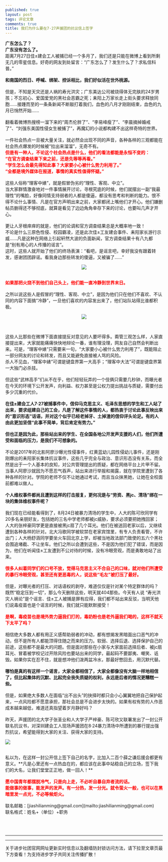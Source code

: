 ```yaml
---
published: true
layout: post
tags: 评论文章
comments: true
title: 我们为什么要在7·27声援团的抗议信上签字
---
```


**广东怎么了？**<br/>
**广东没有怎么了。**<br/>
距离7月27日佳±建会工人被捕已经一个多月了，我们还是只能在微博上看到所剩无几的零星信息。好奇的网友到处留言：“广东怎么了？发生什么了？求私信科普。”<br/>
<br/>
**和南国的烈日、呼喊、绑架、控诉相比，我们好似活在世外桃源。** <br/>
<br/>
但是，不知是天灾还是人祸的寿光洪灾；广东美达公司被烧得体无完肤的24岁男孩；不忘初心、爱国爱党的黑社会恶霸之死；耒阳上万家长走上街头要求释放同胞……接踵而至的一条条新闻不断敲打着我们，血色的八月才刚刚结束，血色的九月已悄然开始……<br/>
<br/>
翻看着微博热搜榜一溜下来的“周杰伦胖了”、“李易峰瘦了”、“李晨摘掉婚戒了”、“刘强东美国性侵女生被捕了”，再魔幻的小说都构建不出这样奇特的世界。<br/>
<br/>
一件社会热点一旦被大量关注，就必然会出现不同的声音，各种各样的三观都能在社会热点爆发的时候被“拉出来溜溜”，无奇不有。<br/>
<span style="color:red;font-weight:bold">但是有一种人，不论这个社会热点是什么，他们的看法都能是永恒不变的：<br/>
“在官方调查结果下来之前，还是先等等再看。”<br/>
“学生怎么会最先得知此事？大家要小心被什么势力利用了。”<br/>
“全都是境外媒体在报道，事情的真实性值得怀疑。”<br/></span>
<br/>
这些人俗称“理客中婊”，就是假冒伪劣的“理性、客观、中立”。<br/>
当大家群情激奋地对一件事情展开讨论，寻根究底的时候，他们就摆出一副“我最理性”的嘴脸，好像同情支持弱者的人都是傻逼，都没有思考和判断的能力。恨不得不论什么事情、凡是在官方声明出来之前，大家都闭上嘴他们才开心。他们嫌删帖员删得还不够彻底，就算是看见了边边角角幸存下来的讨论，也要叫几声才开心。<br/>
<br/>
更让人牙根痒痒的就是，他们的论调和官方调查结果总是大概率地一致！<br/>
不论是什么三原色性侵、校园霸凌，还是此次佳±工友建会事件、耒阳家长游行示威……凡是这种在网络上引起轩然大波的负面新闻，官方调查结果十有八九都是“别有用心的人传播的谣言”。<br/>
这时，这些人就开始了他们的终场表演：“看吧，是谣言吧，幸好我没有跟着转发，感谢团团辟谣。看我身边那些转发的傻逼，又被骗了……”<br/>
<p align="center"> <img src="https://photo.ishield.cn/pic/5b8cfc219dc6d611b60ee327"> </p><br/>
<span style="color:red;font-weight:bold">如果那把火烧不到他们自己头上，他们能一直冷静到世界末日。<br/></span>
<br/>
之所以说这些人是假冒的“理性、客观、中立”，是因为他们只在他们不喜欢、不认同的内容下面搞“冷静”，一旦他们喜欢的内容发出来了，他们站队站得比谁都积极。<br/>

<p align="center"> <img src="https://photo.ishield.cn/pic/5b8cfc5c9dc6d611b60ee329"> </p><br/>

这些人比那些在微博下面直接提反对意见的人要坏得多。甭管三观怎么样，人家直接提出来，大家就能痛痛快快地辩论一番，谁有理没理，网友自己自然会判断出来。可是，“理客中婊”只需要来一句，“大家要小心被什么势力利用了”，既能阻止一部分网友的讨论和转发，而且又能避免直接被人骂的风险。<br/>
杀人不见血，“理客中婊”可谓是键盘界第一大高手；“理客中大法”可谓是键盘界第一大独门必杀技。<br/>
<br/>
但这些“武林高手”们从不在乎，他们轻轻玩弄的一个伎俩只需要几秒钟，而曝光者在今天的环境下公开发声，向利益、权力甚至是公权力提出挑战与质疑，需要付出多少沉重的代价。<br/>
<br/>
**在佳±建会工人7·27被捕事件中，信仰马克思主义、毛泽东思想的学生和工人站了出来，要求组建自己的工会，凡是了解这件事情的人，都热衷于讨论此事反映出来的“意识形态”话语，并对这个似乎已经老掉牙、土掉渣的信仰评头论足。有的人由此更加坚信“此事不简单，背后肯定有势力。”**<br/>
<br/>
**但也正是因为此，那些站出来的学生、在全国各地公开发声支援的人们，他们所遭受和面临的压力，是我们不可想象的。**<br/>
<br/>
不论是2017年的北影阿廖沙曝光性侵事件，红黄蓝幼儿园性侵幼儿事件，还是刚刚爆出的耒阳家长集体抗议事件，这些几乎完全与政治、意识形态没有关系，而全然是出于一个人基本的良知，对公共管理提出的质疑，都在网络平台上片甲不留。当事人阿廖沙就因为不愿忍气吞声，站出来进行举报和揭露，就在学院里遭到了各种各样的针对。学院的老师不仅不让她通过考试，而且当众抹黑她，让她在全校面前都难以做人。<br/>
<br/>
**个人维权事件都尚且遭到这样的打击报复，更何况是与“劳资、黑jc、清场”绑在一块的集体维权事件呢？**<br/>
<br/>
我们现在已经能看得到了，8月24日被暴力清场的学生中，人大的陈可欣同学有20多名亲朋好友，包括她的三名中学老师都被jc威胁，要求必须要把她拽回家；人大的张梓豪同学更是直接被黑jc扇了几个耳光。他们在被送回老家以后，又继续遭到各种各样的针对。北大冯歌同学被软禁在老家宾馆里，有专人负责看管，不许出门；人大杨舒涵同学要坐火车回北京上学，却被当地政法部门致使的五六个黑社会围追堵截、不让坐车。他们之所以会遭到这些，不是因为他们犯了错误，而是因为，他们在听闻佳±工友遭到不公对待的时候，没有冷眼旁观，而是勇敢地站了出来。<br/>
<br/>
<span style="color:red;font-weight:bold">很多人纠着同学们的口号不放，觉得马克思主义不合自己的口味，就对他们所遭受的暴行冷眼旁观，甚至还有更恶毒的人，说这些“毛左”被打压了最好。<br/></span>
<br/>
但是，对曝光者的打压、对话语权的剥夺，难道仅仅是针对某个特定群体的吗？<br/>
既然“稳定压到一切”，那么今天删除这些，明天就404那些。今天有人说 “寿光洪灾人祸论”是个谣言、佳±工人被捕是罪有应得，我们都不站出来反驳，当明天他们说毒疫苗也是个谣言的时候，我们就只能默默接受！<br/>
<br/>
<span style="color:red;font-weight:bold">是啊，毒疫苗也是境外势力逼我们打的，毒奶粉也是老外逼我们喝的，这样不就天下太平了吗？<br/></span>
<br/>
相信绝大多数人都有用正义感帮助弱者的冲动，都有想揭发黑暗面出口恶气的冲动，但不是所有人都能顶得住随之而来的压力。软弱、选择后退、选择保护自己的前途，这些都不是最大的问题。但是面对那些在小家与大家面前选择后者、被jc扇耳光、冒着被学校记过开除风险也要站出来的同学，最起码不要鄙夷、嘲笑、诋毁。如果你实在忍不住，就是想冲他们泼两盆冷水，那最好憋回去，用沉默代替。<br/>
<br/>
**哪怕是真的有这样一个谣言，大家全都相信了，大家全都像没有大脑一样地相信了，但比起集体的沉默、比起完全丧失质疑的权利，永远是后者的情况更糟糕一些。**<br/>
<br/>
但是，如果绝大多数人在面临“出不出头”的抉择时都只会小心翼翼地把自己保护起来，一点风险都不愿意承担，那社会总是不会进步太快的。如果有权有势的人作恶成本越来越低，难道还真指望着岁月静好吗？<br/>
<br/>
昨天，声援团的北大学子张圣业和人大学子严梓豪、陈可欣又联署发出了一封公开联名抗议书，对深圳建会工人现场声援团在8·24暴力清场中所遭到的暴行提出强烈抗议，希望能得到大家的关注、获得大家的支持。<br/>

![](https://photo.ishield.cn/pic/5b8d17f29dc6d611b60ee335)

<br/>
私以为，在这样一封公开信上签下自己的名字，比加入二百个薛之谦后援会都更有意义。**凡是心里还有一点热血在的，都应该在此事中站稳自己的立场，签下我们的大名，让我们堂堂正正地，做一回人！**<br/>
<br/>
<span style="color:red;font-weight:bold">愿中国青年都摆脱冷气，只是向上走，不必听自暴自弃者流的话。<br/></span>
<span style="color:red;font-weight:bold">能做事的做事，能发声的发声。有一分热，发一分光。就令萤火一般，也可以在黑暗里发一点光，不必等候炬火。<br/></span>
<br/>
联名邮箱：[jiashilianming@gmail.com](mailto:jiashilianming@gmail.com)<br/>
联名格式：姓名+（单位）+职务<br/>
<br/>
<br/>
<br/>

---

---
关于进步社团官网网址更新实时信息以及翻墙防封锁访问方法，请下拉至文章页最下方查看！为支持进步学子共同关注传播扩散！
